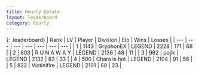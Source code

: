 ```yaml
---
title: Hourly Update
layout: leaderboard
category: hourly
---
```


{: .leaderboard}
| Rank | LV | Player | Division | Elo | Wins | Losses |
| --- | --- | --- | --- | --- | --- | --- |
| <span data-change="0">1</span> | 1143 | <span title="ID: 315148">GryphonEX</span> | LEGEND | <span data-change="0">2228</span> | <span data-change="0">171</span> | <span data-change="0">68</span> |
| <span data-change="0">2</span> | 803 | <span title="ID: 66144">R U N A W A Y</span> | LEGEND | <span data-change="0">2136</span> | <span data-change="0">48</span> | <span data-change="0">11</span> |
| <span data-change="0">3</span> | 962 | <span title="ID: 4783">pojlk</span> | LEGEND | <span data-change="0">2132</span> | <span data-change="0">83</span> | <span data-change="0">33</span> |
| <span data-change="0">4</span> | 500 | <span title="ID: 382502">Chara is hot</span> | LEGEND | <span data-change="0">2104</span> | <span data-change="0">91</span> | <span data-change="0">58</span> |
| <span data-change="1">5</span> | 822 | <span title="ID: 112242">Victinifire</span> | LEGEND | <span data-change="0">2101</span> | <span data-change="0">60</span> | <span data-change="0">23</span> |